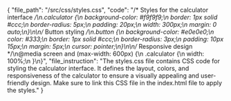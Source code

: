 {
  "file_path": "/src/css/styles.css",
  "code": "/* Styles for the calculator interface */\n.calculator {\n  background-color: #f9f9f9;\n  border: 1px solid #ccc;\n  border-radius: 5px;\n  padding: 20px;\n  width: 300px;\n  margin: 0 auto;\n}\n\n/* Button styling */\n.button {\n  background-color: #e0e0e0;\n  color: #333;\n  border: 1px solid #ccc;\n  border-radius: 3px;\n  padding: 10px 15px;\n  margin: 5px;\n  cursor: pointer;\n}\n\n/* Responsive design */\n@media screen and (max-width: 600px) {\n  .calculator {\n    width: 100%;\n  }\n}",
  "file_instruction": "The styles.css file contains CSS code for styling the calculator interface. It defines the layout, colors, and responsiveness of the calculator to ensure a visually appealing and user-friendly design. Make sure to link this CSS file in the index.html file to apply the styles."
}